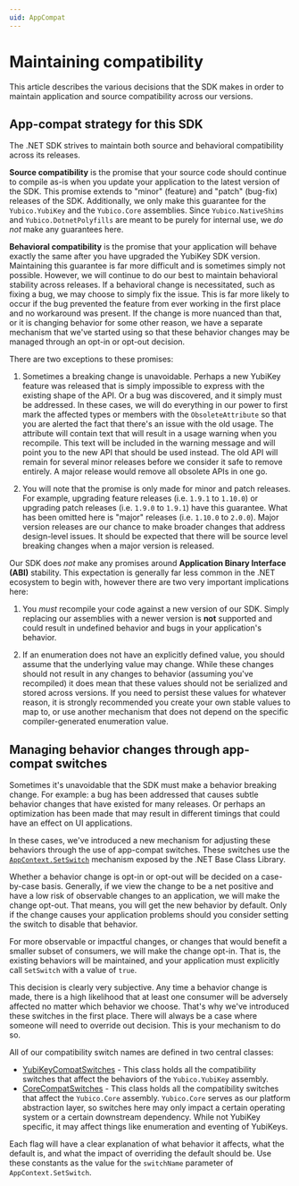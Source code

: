 ```yaml
---
uid: AppCompat
---
```


<!-- Copyright 2024 Yubico AB

Licensed under the Apache License, Version 2.0 (the "License");
you may not use this file except in compliance with the License.
You may obtain a copy of the License at

    http://www.apache.org/licenses/LICENSE-2.0

Unless required by applicable law or agreed to in writing, software
distributed under the License is distributed on an "AS IS" BASIS,
WITHOUT WARRANTIES OR CONDITIONS OF ANY KIND, either express or implied.
See the License for the specific language governing permissions and
limitations under the License. -->

# Maintaining compatibility

This article describes the various decisions that the SDK makes in order to maintain application and source
compatibility across our versions.

## App-compat strategy for this SDK

The .NET SDK strives to maintain both source and behavioral compatibility across its releases.

**Source compatibility** is the promise that your source code should continue to compile as-is when you update your
application to the latest version of the SDK. This promise extends to "minor" (feature) and "patch" (bug-fix) releases
of the SDK. Additionally, we only make this guarantee for the `Yubico.YubiKey` and the `Yubico.Core` assemblies. Since
`Yubico.NativeShims` and `Yubico.DotnetPolyfills` are meant to be purely for internal use, we *do not* make any
guarantees here.

**Behavioral compatibility** is the promise that your application will behave exactly the same after you have upgraded
the YubiKey SDK version. Maintaining this guarantee is far more difficult and is sometimes simply not possible. However,
we will continue to do our best to maintain behavioral stability across releases. If a behavioral change is
necessitated, such as fixing a bug, we may choose to simply fix the issue. This is far more likely to occur if the bug
prevented the feature from ever working in the first place and no workaround was present. If the change is more nuanced
than that, or it is changing behavior for some other reason, we have a separate mechanism that we've started using so
that these behavior changes may be managed through an opt-in or opt-out decision.

There are two exceptions to these promises:

1. Sometimes a breaking change is unavoidable. Perhaps a new YubiKey feature was released that is simply impossible to
   express with the existing shape of the API. Or a bug was discovered, and it simply must be addressed. In these cases,
   we will do everything in our power to first mark the affected types or members with the `ObsoleteAttribute` so that
   you are alerted the fact that there's an issue with the old usage. The attribute will contain text that will result
   in a usage warning when you recompile. This text will be included in the warning message and will point you to the
   new API that should be used instead. The old API will remain for several minor releases before we consider it safe to
   remove entirely. A major release would remove all obsolete APIs in one go.

2. You will note that the promise is only made for minor and patch releases. For example, upgrading feature releases
   (i.e. `1.9.1` to `1.10.0`) or upgrading patch releases (i.e. `1.9.0` to `1.9.1`) have this guarantee. What has been
   omitted here is "major" releases (i.e. `1.10.0` to `2.0.0`). Major version releases are our chance to make broader
   changes that address design-level issues. It should be expected that there will be source level breaking changes when
   a major version is released.

Our SDK does *not* make any promises around **Application Binary Interface (ABI)** stability. This expectation is
generally far less common in the .NET ecosystem to begin with, however there are two very important implications here:

1. You *must* recompile your code against a new version of our SDK. Simply replacing our assemblies with a newer version
   is **not** supported and could result in undefined behavior and bugs in your application's behavior.

2. If an enumeration does not have an explicitly defined value, you should assume that the underlying value may change.
   While these changes should not result in any changes to behavior (assuming you've recompiled) it does mean that these
   values should not be serialized and stored across versions. If you need to persist these values for whatever reason,
   it is strongly recommended you create your own stable values to map to, or use another mechanism that does not depend
   on the specific compiler-generated enumeration value.

## Managing behavior changes through app-compat switches

Sometimes it's unavoidable that the SDK must make a behavior breaking change. For example: a bug has been addressed that
causes subtle behavior changes that have existed for many releases. Or perhaps an optimization has been made that may
result in different timings that could have an effect on UI applications.

In these cases, we've introduced a new mechanism for adjusting these behaviors through the use of app-compat switches.
These switches use the
[`AppContext.SetSwitch`](https://learn.microsoft.com/en-us/dotnet/api/system.appcontext.setswitch) mechanism exposed by
the .NET Base Class Library.

Whether a behavior change is opt-in or opt-out will be decided on a case-by-case basis. Generally, if we view the change
to be a net positive and have a low risk of observable changes to an application, we will make the change opt-out. That
means, you will get the new behavior by default. Only if the change causes your application problems should you consider
setting the switch to disable that behavior.

For more observable or impactful changes, or changes that would benefit a smaller subset of consumers, we will make the
change opt-in. That is, the existing behaviors will be maintained, and your application must explicitly call `SetSwitch`
with a value of `true`.

This decision is clearly very subjective. Any time a behavior change is made, there is a high likelihood that at least
one consumer will be adversely affected no matter which behavior we choose. That's why we've introduced these switches
in the first place. There will always be a case where someone will need to override out decision. This is your mechanism
to do so.

All of our compatibility switch names are defined in two central classes:

- [YubiKeyCompatSwitches](xref:Yubico.YubiKey.YubiKeyCompatSwitches) - This class holds all the compatibility switches
  that affect the behaviors of the `Yubico.YubiKey` assembly.
- [CoreCompatSwitches](xref:Yubico.Core.CoreCompatSwitches) - This class holds all the compatibility switches that
  affect the `Yubico.Core` assembly. `Yubico.Core` serves as our platform abstraction layer, so switches here may only
  impact a certain operating system or a certain downstream dependency. While not YubiKey specific, it may affect things
  like enumeration and eventing of YubiKeys.

Each flag will have a clear explanation of what behavior it affects, what the default is, and what the impact of
overriding the default should be. Use these constants as the value for the `switchName` parameter of
`AppContext.SetSwitch`.
